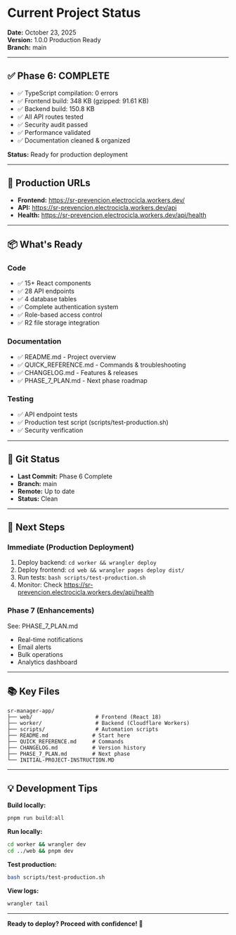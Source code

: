 # Current Project Status

**Date:** October 23, 2025  
**Version:** 1.0.0 Production Ready  
**Branch:** main

---

## ✅ Phase 6: COMPLETE

- ✅ TypeScript compilation: 0 errors
- ✅ Frontend build: 348 KB (gzipped: 91.61 KB)
- ✅ Backend build: 150.8 KB
- ✅ All API routes tested
- ✅ Security audit passed
- ✅ Performance validated
- ✅ Documentation cleaned & organized

**Status:** Ready for production deployment

---

## 🚀 Production URLs

- **Frontend:** https://sr-prevencion.electrocicla.workers.dev/
- **API:** https://sr-prevencion.electrocicla.workers.dev/api
- **Health:** https://sr-prevencion.electrocicla.workers.dev/api/health

---

## 📦 What's Ready

### Code
- ✅ 15+ React components
- ✅ 28 API endpoints
- ✅ 4 database tables
- ✅ Complete authentication system
- ✅ Role-based access control
- ✅ R2 file storage integration

### Documentation
- ✅ README.md - Project overview
- ✅ QUICK_REFERENCE.md - Commands & troubleshooting
- ✅ CHANGELOG.md - Features & releases
- ✅ PHASE_7_PLAN.md - Next phase roadmap

### Testing
- ✅ API endpoint tests
- ✅ Production test script (scripts/test-production.sh)
- ✅ Security verification

---

## 🔄 Git Status

- **Last Commit:** Phase 6 Complete
- **Branch:** main
- **Remote:** Up to date
- **Status:** Clean

---

## 🎯 Next Steps

### Immediate (Production Deployment)
1. Deploy backend: `cd worker && wrangler deploy`
2. Deploy frontend: `cd web && wrangler pages deploy dist/`
3. Run tests: `bash scripts/test-production.sh`
4. Monitor: Check https://sr-prevencion.electrocicla.workers.dev/api/health

### Phase 7 (Enhancements)
See: PHASE_7_PLAN.md
- Real-time notifications
- Email alerts
- Bulk operations
- Analytics dashboard

---

## 📚 Key Files

```
sr-manager-app/
├── web/                    # Frontend (React 18)
├── worker/                 # Backend (Cloudflare Workers)
├── scripts/                # Automation scripts
├── README.md              # Start here
├── QUICK_REFERENCE.md     # Commands
├── CHANGELOG.md           # Version history
├── PHASE_7_PLAN.md        # Next phase
└── INITIAL-PROJECT-INSTRUCTION.MD
```

---

## 💡 Development Tips

**Build locally:**
```bash
pnpm run build:all
```

**Run locally:**
```bash
cd worker && wrangler dev
cd ../web && pnpm dev
```

**Test production:**
```bash
bash scripts/test-production.sh
```

**View logs:**
```bash
wrangler tail
```

---

**Ready to deploy? Proceed with confidence! 🚀**
